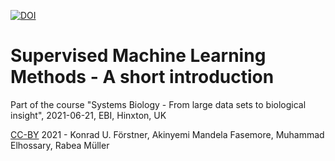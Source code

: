 [![DOI](https://zenodo.org/badge/374458850.svg)](https://zenodo.org/badge/latestdoi/374458850)

# Supervised Machine Learning Methods - A short introduction

Part of the course "Systems Biology - From large data sets to
biological insight", 2021-06-21, EBI, Hinxton, UK

[CC-BY](https://creativecommons.org/licenses/by/4.0/) 2021 - Konrad U. Förstner, Akinyemi Mandela Fasemore, Muhammad Elhossary, Rabea Müller
